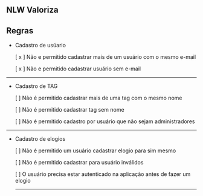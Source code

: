 ## NLW Valoriza

## Regras

- Cadastro de usúario

    [ x ] Não e permitido cadastrar mais de um usuário com o mesmo e-mail

    [ x ] Não e permitido cadastrar usuário sem e-mail
---

- Cadastro de TAG

    [ ] Não é permitido cadastrar mais de uma tag com o mesmo nome

    [ ] Não é permitido cadastrar tag sem nome

    [ ] Não é permitido cadastro por usuário que não sejam administradores
---

- Cadastro de elogios

    [ ] Não é permitido um usuário cadastrar elogio para sim mesmo

   [ ] Não é permitido cadastrar para usuário inválidos

   [ ] O usuário precisa estar autenticado na aplicação antes de fazer um elogio

    ---






